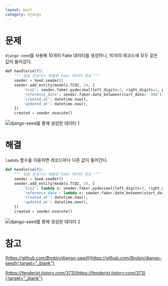 ```yaml
---
layout: post
category: django
---
```


# 문제

`django-seed`를 사용해 10개의 Fake 데이터를 생성하니, 10개의 레코드에 모두 같은 값이 들어갔다.

```python
def handle(self):
    """ 일일 온실가스 배출량 Fake 데이터 생성 """
    seeder = Seed.seeder()
    seeder.add_entity(models.TCO2, 10, {
        'tco2': seeder.faker.pydecimal(left_digits=3, right_digits=1, positive=True, min_value=200, max_value=300),
        'reference_date': seeder.faker.date_between(start_date='-30d'),
        'created_at': datetime.now(),
        'updated_at': datetime.now(),
    })
    created = seeder.execute()
```

![django-seed를 통해 생성한 데이터 1](/no-access-please/assets/image/2022-02-08-django-seed-fixed-data/1.png)

# 해결

`lambda` 함수를 이용하면 레코드마다 다른 값이 들어간다.

```python
def handle(self):
    """ 일일 온실가스 배출량 Fake 데이터 생성 """
    seeder = Seed.seeder()
    seeder.add_entity(models.TCO2, 10, {
        'tco2': lambda x: seeder.faker.pydecimal(left_digits=3, right_digits=1, positive=True, min_value=200, max_value=300),
        'reference_date': lambda x: seeder.faker.date_between(start_date='-30d'),
        'created_at': datetime.now(),
        'updated_at': datetime.now(),
    })
    created = seeder.execute()
```

![django-seed를 통해 생성한 데이터 2](/no-access-please/assets/image/2022-02-08-django-seed-fixed-data/2.png)

# 참고

[https://github.com/Brobin/django-seed](https://github.com/Brobin/django-seed){:target="_blank"}

[https://fenderist.tistory.com/373](https://fenderist.tistory.com/373){:target="_blank"}
